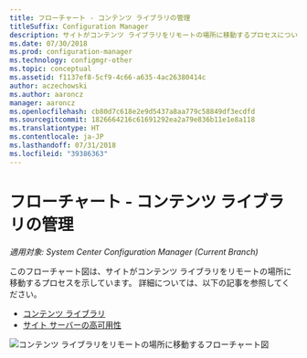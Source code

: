 ```yaml
---
title: フローチャート - コンテンツ ライブラリの管理
titleSuffix: Configuration Manager
description: サイトがコンテンツ ライブラリをリモートの場所に移動するプロセスについて説明します。
ms.date: 07/30/2018
ms.prod: configuration-manager
ms.technology: configmgr-other
ms.topic: conceptual
ms.assetid: f1137ef8-5cf9-4c66-a635-4ac26380414c
author: aczechowski
ms.author: aaroncz
manager: aaroncz
ms.openlocfilehash: cb80d7c618e2e9d5437a8aa779c58849df3ecdfd
ms.sourcegitcommit: 1826664216c61691292ea2a79e836b11e1e8a118
ms.translationtype: HT
ms.contentlocale: ja-JP
ms.lasthandoff: 07/31/2018
ms.locfileid: "39386363"
---
```

# <a name="flowchart---manage-content-library"></a>フローチャート - コンテンツ ライブラリの管理

*適用対象: System Center Configuration Manager (Current Branch)*

このフローチャート図は、サイトがコンテンツ ライブラリをリモートの場所に移動するプロセスを示しています。 詳細については、以下の記事を参照してください。  
- [コンテンツ ライブラリ](/sccm/core/plan-design/hierarchy/the-content-library)  
- [サイト サーバーの高可用性](/sccm/core/servers/deploy/configure/site-server-high-availability)

![コンテンツ ライブラリをリモートの場所に移動するフローチャート図](media/manage-content-library-flowchart.png)
